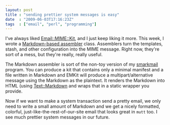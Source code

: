 ```yaml
---
layout: post
title : "sending prettier system messages is easy"
date  : "2009-06-03T17:16:23Z"
tags  : ["email", "perl", "programming"]
---
```

I've always liked
[Email::MIME::Kit](http://search.cpan.org/dist/Email-MIME-Kit), and I just keep
liking it more.  This week, I wrote a [Markdown-based
assembler](http://search.cpan.org/dist/Email-MIME-Kit-Assembler-Markdown/)
class.  Assemblers turn the templates, stash, and other configuration into the
MIME message.  Right now, they're sort of a mess, but they're really, really
useful.

The Markdown assembler is sort of the non-toy version of my
[smarkmail](http://search.cpan.org/dist/App-Smarkmail) program.  You can
produce a kit that contains only a minimal manifest and a file written in
Markdown and EMKit will produce a multipart/alternative message using the
Markdown as the plaintext.  It renders the Markdown into HTML (using
[Text::Markdown](http://search.cpan.org/dist/Text-Markdown) and wraps that in a
static wrapper you provide.

Now if we want to make a system transaction send a pretty email, we only need
to write a small amount of Markdown and we get a nicely formatted, colorful,
just-like-the-rest-of-our-site email that looks great in `mutt` too.  I see
much prettier system messages in our future.


